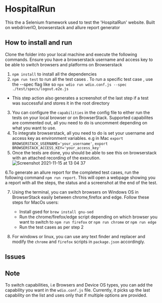 # HospitalRun
This the a Selenium framework used to test the 'HospitalRun' website. Built on webdriverIO, browserstack and allure report generator

## How to install and run
Clone the folder into your local machine and execute the following commands. Ensure you have a browserstack username and access key to be able to switch browsers and platforms on Browserstack 
1. `npm install` to install all the dependencies
2. `npm run test` to run all the test cases . To run a specific test case , use the --spec flag like so `npx wdio run wdio.conf.js --spec ./test/specs/logout.e2e.js`
* This step action also generates a screenshot of the last step if a test was successful and stores it in the root directory

3. You can configure the `capabilities` in the config file to either run the tests on your local browser or on BrowserStack. Supported capabilites are commented out, all you need to do is uncomment depending on what you want to use.
4. To integrate browserstack, all you need to do is set your username and access key as environment variables. e.g in Mac `export BROWSERSTACK_USERNAME='your_username'`, `export BROWSERSTACK_ACCESS_KEY='your_access_key'`
5. Once the tests are done, you should be able to see this on browserstack with an attached recording of the execution.
![Screenshot 2021-11-15 at 13 04 37](https://user-images.githubusercontent.com/63429298/141762504-f7005bdc-afa8-4713-b72c-52ba3b663d1b.png)

6.To generate an allure report for the completed test cases, run the following command `npm run report`. This will open a webpage showing you a report with all the steps, the status and a screenshot at the end of the test.

7. Using the terminal, you can switch browsers on Windows OS in BrowserStack easily between chrome,firefox and edge. Follow these steps for MacOs users:
    * Install gsed for `brew install gnu-sed`
    * Run the chrome/firefox/edge script depending on which browser you want to switch to `npm run firefox` or `npm run chrome` or `npm run edge`
    * Run the test cases as per step 2
    
 8. For windows or linux, you can use any text finder and replacer and modify the `chrome` and `firefox` scripts in `package.json` accordingly.

## Issues


## Note
To switch capabilities, i.e Browsers and Device OS types, you can add the capability you want in the `wdio.conf.js` file. Currently, it picks up the last capability on the list and uses only that if multiple options are provided.

